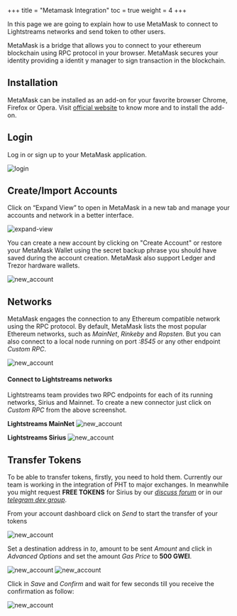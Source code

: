+++
title = "Metamask Integration"
toc = true
weight = 4
+++

In this page we are going to explain how to use MetaMask to connect to Lightstreams networks
and send token to other users.

MetaMask is a bridge that allows you to connect to your ethereum blockchain using RPC protocol 
in your browser. MetaMask secures your identity providing a identit y manager to sign
transaction in the blockchain.

## Installation

MetaMask can be installed as an add-on for your favorite browser Chrome, Firefox or Opera. Visit
[official website](https://metamask.io/) to know more and to install the add-on.


## Login

Log in or sign up to your MetaMask application.

![login](/img/guides/metamask_login.png)

## Create/Import Accounts

Click on “Expand View” to open in MetaMask in a new tab and manage your accounts and network in a 
better interface.

![expand-view](/img/guides/metamask_expand_view.png)

You can create a new account by clicking on "Create Account" or restore your MetaMask Wallet 
using the secret backup phrase you should have saved during the account creation. MetaMask 
also support Ledger and Trezor hardware wallets. 

![new_account](/img/guides/metamask_new_account.png)

## Networks

MetaMask engages the connection to any Ethereum compatible network using the RPC protocol. By default, 
MetaMask lists the most popular Ethereum networks, such as _MainNet_, _Rinkeby_ and _Ropsten_. 
But you can also connect to a local node running on port *:8545* or any other endpoint *Custom RPC*.
 
![new_account](/img/guides/metamask_network_list.png)

#### Connect to Lightstreams networks

Lightstreams team provides two RPC endpoints for each of its running networks, Sirius and Mainnet. To create a new connector
just click on _Custom RPC_ from the above screenshot.

**Lightstreams MainNet**
![new_account](/img/guides/metamask_rpc_mainnet.png)

**Lightstreams Sirius**
![new_account](/img/guides/metamask_rpc_sirius.png)

## Transfer Tokens

To be able to transfer tokens, firstly, you need to hold them. Currently our team is working in the integration
of PHT to major exchanges. In meanwhile you might request **FREE TOKENS** for Sirius by our 
[*discuss forum*](https://discuss.lightstreams.network/t/request-test-tokens/64/10) or in 
our [*telegram dev group*](https://t.me/LightstreamsDevelopers).

From your account dashboard click on _Send_ to start the transfer of your tokens

![new_account](/img/guides/metamask_send_step0.png)

Set a destination address in _to_, amount to be sent _Amount_ and click in _Advanced Options_
and set the amount _Gas Price_ to **500 GWEI**.    

![new_account](/img/guides/metamask_send_step1.png)
![new_account](/img/guides/metamask_send_step2.png)

Click in _Save_ and _Confirm_ and wait for few seconds till you receive the confirmation as follow: 

![new_account](/img/guides/metamask_send_last.png)


